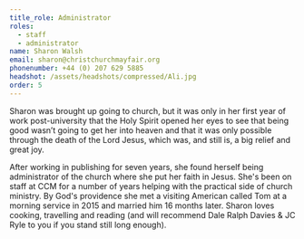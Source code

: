```yaml
---
title_role: Administrator
roles:
  - staff
  - administrator
name: Sharon Walsh
email: sharon@christchurchmayfair.org
phonenumber: +44 (0)‭ 207 629 5885
headshot: /assets/headshots/compressed/Ali.jpg
order: 5
---
```

Sharon was brought up going to church, but it was only in her first year of work post-university that the Holy Spirit opened her eyes to see that being good wasn’t going to get her into heaven and that it was only possible through the death of the Lord Jesus, which was, and still is, a big relief and great joy.

After working in publishing for seven years, she found herself being administrator of the church where she put her faith in Jesus. She's been on staff at CCM for  a number of years helping with the practical side of church ministry. By God's providence she met a visiting American called Tom at a morning service in 2015 and married him 16 months later. Sharon loves cooking, travelling and reading (and will recommend Dale Ralph Davies & JC Ryle to you if you stand still long enough).
